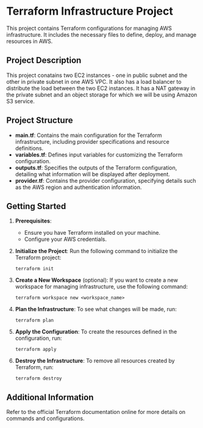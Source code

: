 # Terraform Infrastructure Project

This project contains Terraform configurations for managing AWS infrastructure. It includes the necessary files to define, deploy, and manage resources in AWS.

## Project Description

This project conatains two EC2 instances - one in public subnet and the other in private subnet in one AWS VPC. It also has a load balancer to distribute the load between the two EC2 instances. It has a NAT gateway in the private subnet and an object storage for which we will be using Amazon S3 service.

## Project Structure

- **main.tf**: Contains the main configuration for the Terraform infrastructure, including provider specifications and resource definitions.
- **variables.tf**: Defines input variables for customizing the Terraform configuration.
- **outputs.tf**: Specifies the outputs of the Terraform configuration, detailing what information will be displayed after deployment.
- **provider.tf**: Contains the provider configuration, specifying details such as the AWS region and authentication information.

## Getting Started

1. **Prerequisites**:
   - Ensure you have Terraform installed on your machine.
   - Configure your AWS credentials.

2. **Initialize the Project**:
   Run the following command to initialize the Terraform project:
   ```
   terraform init
   ```

3. **Create a New Workspace** (optional):
   If you want to create a new workspace for managing infrastructure, use the following command:
   ```
   terraform workspace new <workspace_name>
   ```

4. **Plan the Infrastructure**:
   To see what changes will be made, run:
   ```
   terraform plan
   ```

5. **Apply the Configuration**:
   To create the resources defined in the configuration, run:
   ```
   terraform apply
   ```

6. **Destroy the Infrastructure**:
   To remove all resources created by Terraform, run:
   ```
   terraform destroy
   ```

## Additional Information

Refer to the official Terraform documentation online for more details on commands and configurations.